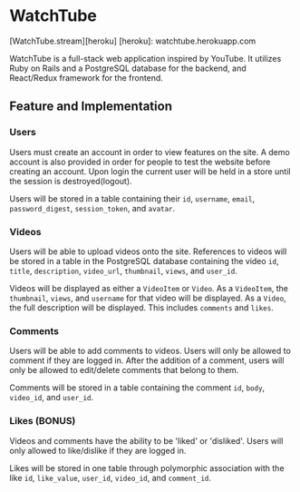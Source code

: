 # WatchTube

[WatchTube.stream][heroku]
[heroku]: watchtube.herokuapp.com

WatchTube is a full-stack web application inspired by YouTube. It utilizes Ruby on Rails and a PostgreSQL database for the backend, and React/Redux framework for the frontend.

## Feature and Implementation

### Users
Users must create an account in order to view features on the site. A demo account is also provided in order for people to test the website before creating an account. Upon login the current user will be held in a store until the session is destroyed(logout).

Users will be stored in a table containing their `id`, `username`, `email`, `password_digest`, `session_token`, and `avatar`.

### Videos
Users will be able to upload videos onto the site. References to videos will be stored in a table in the PostgreSQL database containing the video `id`, `title`, `description`, `video_url`, `thumbnail`, `views`, and `user_id`.

Videos will be displayed as either a `VideoItem` or `Video`. As a `VideoItem`, the `thumbnail`, `views`, and `username` for that video will be displayed. As a `Video`, the full description will be displayed. This includes `comments` and `likes`.

### Comments
Users will be able to add comments to videos. Users will only be allowed to comment if they are logged in. After the addition of a comment, users will only be allowed to edit/delete comments that belong to them.

Comments will be stored in a table containing the comment `id`, `body`, `video_id`, and `user_id`.

### Likes (BONUS)
Videos and comments have the ability to be 'liked' or 'disliked'. Users will only allowed to like/dislike if they are logged in.

Likes will be stored in one table through polymorphic association with the like `id`, `like_value`, `user_id`, `video_id`, and `comment_id`.

